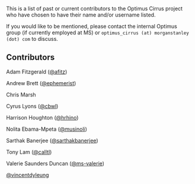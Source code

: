 This is a list of past or current contributors to the Optimus Cirrus project who have chosen to have their name and/or username listed. 

If you would like to be mentioned, please contact the internal Optimus group (if currently employed at MS) or `optimus_cirrus (at) morganstanley (dot) com` to discuss. 

## Contributors
Adam Fitzgerald ([@afitz](http://github.com/afitz))

Andrew Brett ([@ephemerist](http://github.com/ephemerist))

Chris Marsh

Cyrus Lyons ([@cbwl](http://github.com/cbwl))

Harrison Houghton ([@hrhino](http://github.com/hrhino))

Nolita Ebama-Mpeta ([@musinoli](http://github.com/musinoli))

Sarthak Banerjee ([@sarthakbanerjee](http://github.com/sarthakbanerjee))

Tony Lam ([@calltl](http://github.com/calltl))

Valerie Saunders Duncan ([@ms-valerie](http://github.com/ms-valerie))

[@vincentdyleung](http://github.com/vincentdyleung)
